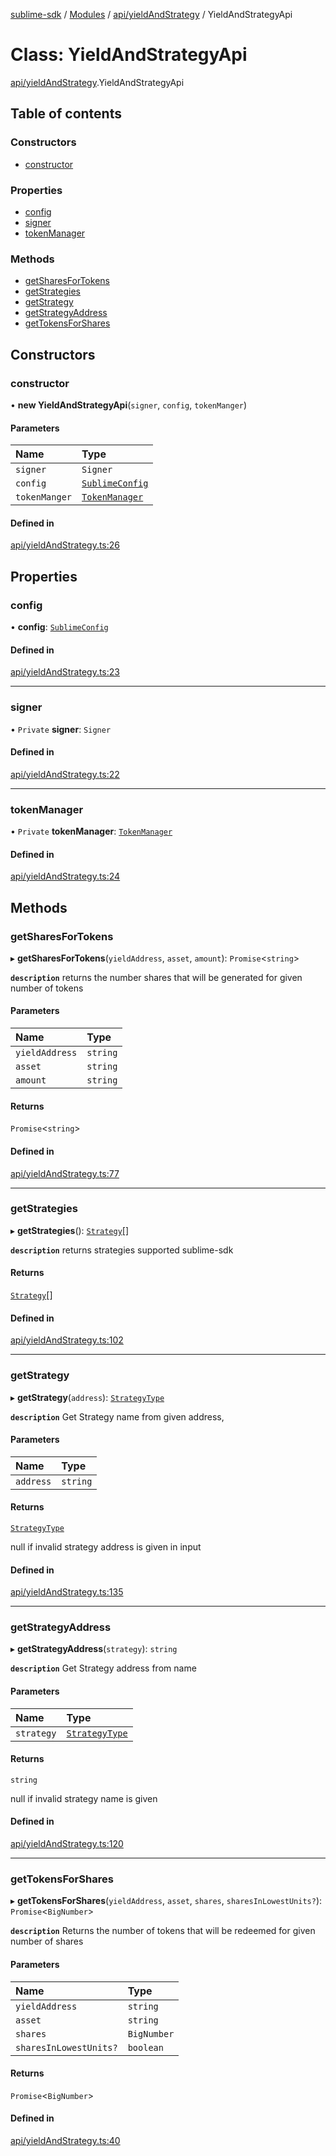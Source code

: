 [sublime-sdk](../README.md) / [Modules](../modules.md) / [api/yieldAndStrategy](../modules/api_yieldAndStrategy.md) / YieldAndStrategyApi

# Class: YieldAndStrategyApi

[api/yieldAndStrategy](../modules/api_yieldAndStrategy.md).YieldAndStrategyApi

## Table of contents

### Constructors

- [constructor](api_yieldAndStrategy.YieldAndStrategyApi.md#constructor)

### Properties

- [config](api_yieldAndStrategy.YieldAndStrategyApi.md#config)
- [signer](api_yieldAndStrategy.YieldAndStrategyApi.md#signer)
- [tokenManager](api_yieldAndStrategy.YieldAndStrategyApi.md#tokenmanager)

### Methods

- [getSharesForTokens](api_yieldAndStrategy.YieldAndStrategyApi.md#getsharesfortokens)
- [getStrategies](api_yieldAndStrategy.YieldAndStrategyApi.md#getstrategies)
- [getStrategy](api_yieldAndStrategy.YieldAndStrategyApi.md#getstrategy)
- [getStrategyAddress](api_yieldAndStrategy.YieldAndStrategyApi.md#getstrategyaddress)
- [getTokensForShares](api_yieldAndStrategy.YieldAndStrategyApi.md#gettokensforshares)

## Constructors

### constructor

• **new YieldAndStrategyApi**(`signer`, `config`, `tokenManger`)

#### Parameters

| Name | Type |
| :------ | :------ |
| `signer` | `Signer` |
| `config` | [`SublimeConfig`](../interfaces/types_sublimeConfig.SublimeConfig.md) |
| `tokenManger` | [`TokenManager`](tokenManager.TokenManager.md) |

#### Defined in

[api/yieldAndStrategy.ts:26](https://github.com/sublime-finance/sublime-sdk/blob/7040d02/src/api/yieldAndStrategy.ts#L26)

## Properties

### config

• **config**: [`SublimeConfig`](../interfaces/types_sublimeConfig.SublimeConfig.md)

#### Defined in

[api/yieldAndStrategy.ts:23](https://github.com/sublime-finance/sublime-sdk/blob/7040d02/src/api/yieldAndStrategy.ts#L23)

___

### signer

• `Private` **signer**: `Signer`

#### Defined in

[api/yieldAndStrategy.ts:22](https://github.com/sublime-finance/sublime-sdk/blob/7040d02/src/api/yieldAndStrategy.ts#L22)

___

### tokenManager

• `Private` **tokenManager**: [`TokenManager`](tokenManager.TokenManager.md)

#### Defined in

[api/yieldAndStrategy.ts:24](https://github.com/sublime-finance/sublime-sdk/blob/7040d02/src/api/yieldAndStrategy.ts#L24)

## Methods

### getSharesForTokens

▸ **getSharesForTokens**(`yieldAddress`, `asset`, `amount`): `Promise`<`string`\>

**`description`** returns the number shares that will be generated for given number of tokens

#### Parameters

| Name | Type |
| :------ | :------ |
| `yieldAddress` | `string` |
| `asset` | `string` |
| `amount` | `string` |

#### Returns

`Promise`<`string`\>

#### Defined in

[api/yieldAndStrategy.ts:77](https://github.com/sublime-finance/sublime-sdk/blob/7040d02/src/api/yieldAndStrategy.ts#L77)

___

### getStrategies

▸ **getStrategies**(): [`Strategy`](../interfaces/types_Types.Strategy.md)[]

**`description`** returns strategies supported sublime-sdk

#### Returns

[`Strategy`](../interfaces/types_Types.Strategy.md)[]

#### Defined in

[api/yieldAndStrategy.ts:102](https://github.com/sublime-finance/sublime-sdk/blob/7040d02/src/api/yieldAndStrategy.ts#L102)

___

### getStrategy

▸ **getStrategy**(`address`): [`StrategyType`](../enums/types_Types.StrategyType.md)

**`description`** Get Strategy name from given address,

#### Parameters

| Name | Type |
| :------ | :------ |
| `address` | `string` |

#### Returns

[`StrategyType`](../enums/types_Types.StrategyType.md)

null if invalid strategy address is given in input

#### Defined in

[api/yieldAndStrategy.ts:135](https://github.com/sublime-finance/sublime-sdk/blob/7040d02/src/api/yieldAndStrategy.ts#L135)

___

### getStrategyAddress

▸ **getStrategyAddress**(`strategy`): `string`

**`description`** Get Strategy address from name

#### Parameters

| Name | Type |
| :------ | :------ |
| `strategy` | [`StrategyType`](../enums/types_Types.StrategyType.md) |

#### Returns

`string`

null if invalid strategy name is given

#### Defined in

[api/yieldAndStrategy.ts:120](https://github.com/sublime-finance/sublime-sdk/blob/7040d02/src/api/yieldAndStrategy.ts#L120)

___

### getTokensForShares

▸ **getTokensForShares**(`yieldAddress`, `asset`, `shares`, `sharesInLowestUnits?`): `Promise`<`BigNumber`\>

**`description`** Returns the number of tokens that will be redeemed for given number of shares

#### Parameters

| Name | Type |
| :------ | :------ |
| `yieldAddress` | `string` |
| `asset` | `string` |
| `shares` | `BigNumber` |
| `sharesInLowestUnits?` | `boolean` |

#### Returns

`Promise`<`BigNumber`\>

#### Defined in

[api/yieldAndStrategy.ts:40](https://github.com/sublime-finance/sublime-sdk/blob/7040d02/src/api/yieldAndStrategy.ts#L40)
